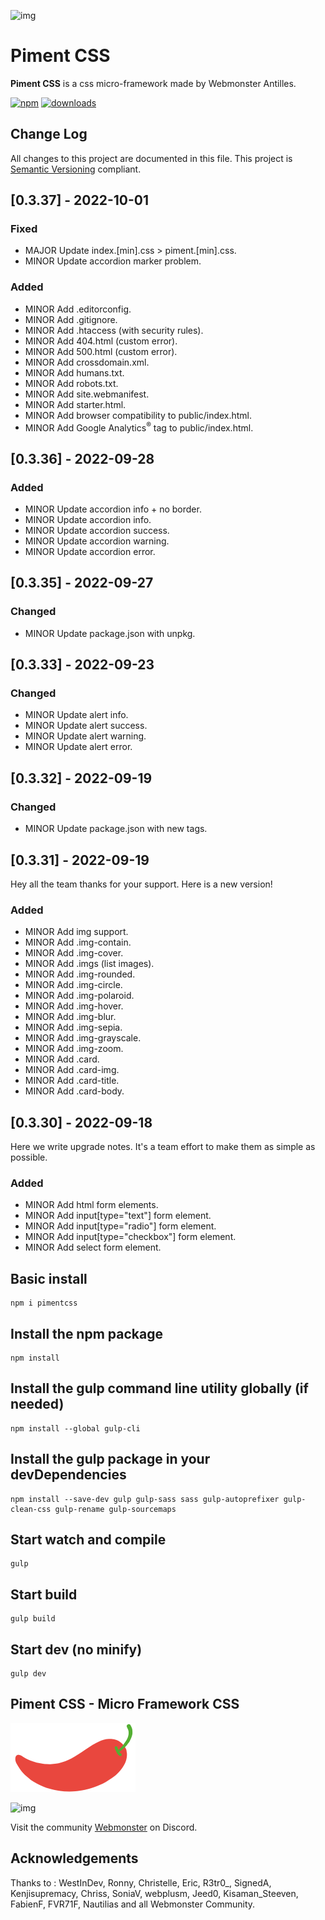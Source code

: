 ![img](https://jobboard.webmonster.tech/assets/images/webmonster/logo-dark@2x.png)

# Piment CSS

**Piment CSS** is a css micro-framework made by Webmonster Antilles.

[![npm](https://img.shields.io/npm/v/pimentcss.svg)](https://www.npmjs.com/package/pimentcss)
[![downloads](https://img.shields.io/npm/dt/pimentcss.svg)](https://www.npmjs.com/package/pimentcss)

## Change Log
All changes to this project are documented in this file. This project is [Semantic Versioning](http://semver.org/) compliant.

## [0.3.37] - 2022-10-01

### Fixed
- MAJOR Update index.[min].css > piment.[min].css.
- MINOR Update accordion marker problem.

### Added
- MINOR Add .editorconfig.
- MINOR Add .gitignore.
- MINOR Add .htaccess (with security rules).
- MINOR Add 404.html (custom error).
- MINOR Add 500.html (custom error).
- MINOR Add crossdomain.xml.
- MINOR Add humans.txt.
- MINOR Add robots.txt.
- MINOR Add site.webmanifest.
- MINOR Add starter.html.
- MINOR Add browser compatibility to public/index.html.
- MINOR Add Google Analytics<sup>&reg;</sup> tag to public/index.html.

## [0.3.36] - 2022-09-28

### Added
- MINOR Update accordion info + no border.
- MINOR Update accordion info.
- MINOR Update accordion success.
- MINOR Update accordion warning.
- MINOR Update accordion error.

## [0.3.35] - 2022-09-27

### Changed
- MINOR Update package.json with unpkg.

## [0.3.33] - 2022-09-23

### Changed
- MINOR Update alert info.
- MINOR Update alert success.
- MINOR Update alert warning.
- MINOR Update alert error.

## [0.3.32] - 2022-09-19

### Changed
- MINOR Update package.json with new tags.

## [0.3.31] - 2022-09-19

Hey all the team thanks for your support. Here is a new version!

### Added
- MINOR Add img support.
- MINOR Add .img-contain.
- MINOR Add .img-cover.
- MINOR Add .imgs (list images).
- MINOR Add .img-rounded.
- MINOR Add .img-circle.
- MINOR Add .img-polaroid.
- MINOR Add .img-hover.
- MINOR Add .img-blur.
- MINOR Add .img-sepia.
- MINOR Add .img-grayscale.
- MINOR Add .img-zoom.
- MINOR Add .card.
- MINOR Add .card-img.
- MINOR Add .card-title.
- MINOR Add .card-body.


## [0.3.30] - 2022-09-18
 
Here we write upgrade notes. It's a team effort to make them as simple as possible.
 
### Added
- MINOR Add html form elements.
- MINOR Add input[type="text"] form element.
- MINOR Add input[type="radio"] form element.
- MINOR Add input[type="checkbox"] form element.
- MINOR Add select form element.

## Basic install
```
npm i pimentcss
```

## Install the npm package
```
npm install
```

## Install the gulp command line utility globally (if needed)
```
npm install --global gulp-cli
```

## Install the gulp package in your devDependencies
```
npm install --save-dev gulp gulp-sass sass gulp-autoprefixer gulp-clean-css gulp-rename gulp-sourcemaps
```

## Start watch and compile
```
gulp
```

## Start build
```
gulp build
```

## Start dev (no minify)
```
gulp dev
```

## Piment CSS - Micro Framework CSS
<img src="https://raw.githubusercontent.com/WebmonsterA/Piment-Css/main/public/assets/img/logo-pimentcss.svg" alt="" width="200">

![img](https://jobboard.webmonster.tech/assets/images/webmonster/logo-dark.png)

Visit the community [Webmonster](https://discord.gg/maynphPgp2) on Discord.

## Acknowledgements
Thanks to : WestInDev, Ronny, Christelle, Eric, R3tr0_, SignedA, Kenjisupremacy, Chriss, SoniaV, webplusm, Jeed0, Kisaman_Steeven, FabienF, FVR71F, Nautilias and all Webmonster Community.
